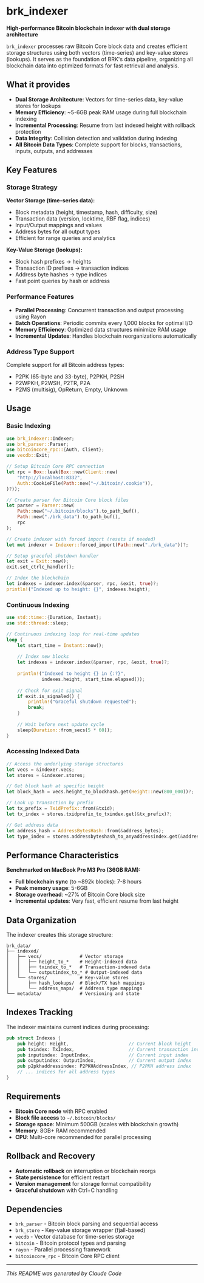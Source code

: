 # brk_indexer

**High-performance Bitcoin blockchain indexer with dual storage architecture**

`brk_indexer` processes raw Bitcoin Core block data and creates efficient storage structures using both vectors (time-series) and key-value stores (lookups). It serves as the foundation of BRK's data pipeline, organizing all blockchain data into optimized formats for fast retrieval and analysis.

## What it provides

- **Dual Storage Architecture**: Vectors for time-series data, key-value stores for lookups
- **Memory Efficiency**: ~5-6GB peak RAM usage during full blockchain indexing
- **Incremental Processing**: Resume from last indexed height with rollback protection
- **Data Integrity**: Collision detection and validation during indexing
- **All Bitcoin Data Types**: Complete support for blocks, transactions, inputs, outputs, and addresses

## Key Features

### Storage Strategy

**Vector Storage (time-series data):**
- Block metadata (height, timestamp, hash, difficulty, size)
- Transaction data (version, locktime, RBF flag, indices)
- Input/Output mappings and values
- Address bytes for all output types
- Efficient for range queries and analytics

**Key-Value Storage (lookups):**
- Block hash prefixes → heights
- Transaction ID prefixes → transaction indices  
- Address byte hashes → type indices
- Fast point queries by hash or address

### Performance Features
- **Parallel Processing**: Concurrent transaction and output processing using Rayon
- **Batch Operations**: Periodic commits every 1,000 blocks for optimal I/O
- **Memory Efficiency**: Optimized data structures minimize RAM usage
- **Incremental Updates**: Handles blockchain reorganizations automatically

### Address Type Support
Complete support for all Bitcoin address types:
- P2PK (65-byte and 33-byte), P2PKH, P2SH
- P2WPKH, P2WSH, P2TR, P2A
- P2MS (multisig), OpReturn, Empty, Unknown

## Usage

### Basic Indexing

```rust
use brk_indexer::Indexer;
use brk_parser::Parser;
use bitcoincore_rpc::{Auth, Client};
use vecdb::Exit;

// Setup Bitcoin Core RPC connection
let rpc = Box::leak(Box::new(Client::new(
    "http://localhost:8332",
    Auth::CookieFile(Path::new("~/.bitcoin/.cookie")),
)?));

// Create parser for Bitcoin Core block files
let parser = Parser::new(
    Path::new("~/.bitcoin/blocks").to_path_buf(),
    Path::new("./brk_data").to_path_buf(),
    rpc
);

// Create indexer with forced import (resets if needed)
let mut indexer = Indexer::forced_import(Path::new("./brk_data"))?;

// Setup graceful shutdown handler
let exit = Exit::new();
exit.set_ctrlc_handler();

// Index the blockchain
let indexes = indexer.index(&parser, rpc, &exit, true)?;
println!("Indexed up to height: {}", indexes.height);
```

### Continuous Indexing

```rust
use std::time::{Duration, Instant};
use std::thread::sleep;

// Continuous indexing loop for real-time updates
loop {
    let start_time = Instant::now();
    
    // Index new blocks
    let indexes = indexer.index(&parser, rpc, &exit, true)?;
    
    println!("Indexed to height {} in {:?}", 
             indexes.height, start_time.elapsed());
    
    // Check for exit signal
    if exit.is_signaled() {
        println!("Graceful shutdown requested");
        break;
    }
    
    // Wait before next update cycle
    sleep(Duration::from_secs(5 * 60));
}
```

### Accessing Indexed Data

```rust
// Access the underlying storage structures
let vecs = &indexer.vecs;
let stores = &indexer.stores;

// Get block hash at specific height
let block_hash = vecs.height_to_blockhash.get(Height::new(800_000))?;

// Look up transaction by prefix
let tx_prefix = TxidPrefix::from(&txid);
let tx_index = stores.txidprefix_to_txindex.get(&tx_prefix)?;

// Get address data
let address_hash = AddressBytesHash::from(&address_bytes);
let type_index = stores.addressbyteshash_to_anyaddressindex.get(&address_hash)?;
```

## Performance Characteristics

**Benchmarked on MacBook Pro M3 Pro (36GB RAM):**
- **Full blockchain sync** (to ~892k blocks): 7-8 hours
- **Peak memory usage**: 5-6GB
- **Storage overhead**: ~27% of Bitcoin Core block size
- **Incremental updates**: Very fast, efficient resume from last height

## Data Organization

The indexer creates this storage structure:
```
brk_data/
├── indexed/
│   ├── vecs/              # Vector storage
│   │   ├── height_to_*    # Height-indexed data
│   │   ├── txindex_to_*   # Transaction-indexed data
│   │   └── outputindex_to_* # Output-indexed data
│   └── stores/            # Key-value stores
│       ├── hash_lookups/  # Block/TX hash mappings
│       └── address_maps/  # Address type mappings
└── metadata/              # Versioning and state
```

## Indexes Tracking

The indexer maintains current indices during processing:

```rust
pub struct Indexes {
    pub height: Height,                      // Current block height
    pub txindex: TxIndex,                    // Current transaction index
    pub inputindex: InputIndex,              // Current input index
    pub outputindex: OutputIndex,            // Current output index
    pub p2pkhaddressindex: P2PKHAddressIndex, // P2PKH address index
    // ... indices for all address types
}
```

## Requirements

- **Bitcoin Core node** with RPC enabled
- **Block file access** to `~/.bitcoin/blocks/`
- **Storage space**: Minimum 500GB (scales with blockchain growth)
- **Memory**: 8GB+ RAM recommended
- **CPU**: Multi-core recommended for parallel processing

## Rollback and Recovery

- **Automatic rollback** on interruption or blockchain reorgs
- **State persistence** for efficient restart
- **Version management** for storage format compatibility
- **Graceful shutdown** with Ctrl+C handling

## Dependencies

- `brk_parser` - Bitcoin block parsing and sequential access
- `brk_store` - Key-value storage wrapper (fjall-based)
- `vecdb` - Vector database for time-series storage
- `bitcoin` - Bitcoin protocol types and parsing
- `rayon` - Parallel processing framework
- `bitcoincore_rpc` - Bitcoin Core RPC client

---

*This README was generated by Claude Code*
